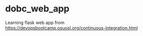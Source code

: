 # dobc_web_app
Learning flask web app from https://devopsbootcamp.osuosl.org/continuous-integration.html
